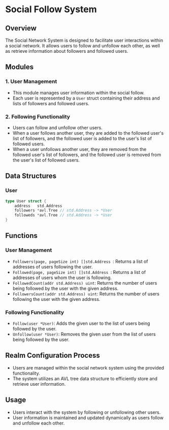 # Social Follow System

## Overview
The Social Network System is designed to facilitate user interactions within a social network. It allows users to follow and unfollow each other, as well as retrieve information about followers and followed users.

## Modules

### 1. User Management
- This module manages user information within the social follow.
- Each user is represented by a `User` struct containing their address and lists of followers and followed users.

### 2. Following Functionality
- Users can follow and unfollow other users.
- When a user follows another user, they are added to the followed user's list of followers, and the followed user is added to the user's list of followed users.
- When a user unfollows another user, they are removed from the followed user's list of followers, and the followed user is removed from the user's list of followed users.

## Data Structures

### User
```go
type User struct {
	address   std.Address
	followers *avl.Tree // std.Address -> *User
	followeds *avl.Tree // std.Address -> *User
}
```

## Functions

### User Management
- `Followers(page, pageSize int) []std.Address `: Returns a list of addresses of users following the user.
- `Followed(page, pageSize int) []std.Address `: Returns a list of addresses of users whom the user is following.
- `FollowedCount(addr std.Address) uint`: Returns the number of users being followed by the user with the given address.
- `FollowersCount(addr std.Address) uint`: Returns the number of users following the user with the given address.

### Following Functionality
- `Follow(user *User)`: Adds the given user to the list of users being followed by the user.
- `Unfollow(user *User)`: Removes the given user from the list of users being followed by the user.

## Realm Configuration Process
- Users are managed within the social network system using the provided functionality.
- The system utilizes an AVL tree data structure to efficiently store and retrieve user information.

## Usage
- Users interact with the system by following or unfollowing other users.
- User information is maintained and updated dynamically as users follow and unfollow each other.
